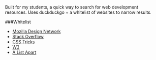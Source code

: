 Built for my students, a quick way to search for web development resources. Uses duckduckgo + a whitelist of websites to narrow results.

###Whitelist
- [Mozilla Design Network](developer.mozilla.org)
- [Stack Overflow](stackoverflow.com)
- [CSS Tricks](css-tricks.com)
- [W3](www.w3.org)
- [A List Apart](alistapart.com)